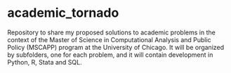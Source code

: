 # academic_tornado
Repository to share my proposed solutions to academic problems in the context of the Master of Science in Computational Analysis and Public Policy (MSCAPP) program at the University of Chicago. It will be organized by subfolders, one for each problem, and it will contain development in Python, R, Stata and SQL.
